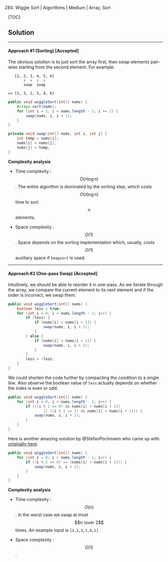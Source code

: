 280. Wiggle Sort | Algorithms | Medium | Array, Sort

[TOC]

## Solution
---
#### Approach #1 (Sorting) [Accepted]

The obvious solution is to just sort the array first, then swap elements pair-wise starting from the second element. For example:

       [1, 2, 3, 4, 5, 6]
           ↑  ↑  ↑  ↑
           swap  swap

    => [1, 3, 2, 5, 4, 6]

```java
public void wiggleSort(int[] nums) {
    Arrays.sort(nums);
    for (int i = 1; i < nums.length - 1; i += 2) {
        swap(nums, i, i + 1);
    }
}

private void swap(int[] nums, int i, int j) {
    int temp = nums[i];
    nums[i] = nums[j];
    nums[j] = temp;
}
```

**Complexity analysis**

* Time complexity : $$O(n \log n)$$.
The entire algorithm is dominated by the sorting step, which costs $$O(n \log n)$$ time to sort $$n$$ elements.

* Space complexity : $$O(1)$$. Space depends on the sorting implementation which, usually, costs $$O(1)$$ auxiliary space if `heapsort` is used.

---
#### Approach #2 (One-pass Swap) [Accepted]

Intuitively, we should be able to reorder it in one-pass. As we iterate through the array, we compare the current element to its next element and if the order is incorrect, we swap them.

```java
public void wiggleSort(int[] nums) {
    boolean less = true;
    for (int i = 0; i < nums.length - 1; i++) {
        if (less) {
            if (nums[i] > nums[i + 1]) {
                swap(nums, i, i + 1);
            }
        } else {
            if (nums[i] < nums[i + 1]) {
                swap(nums, i, i + 1);
            }
        }
        less = !less;
    }
}
```

We could shorten the code further by compacting the condition to a single line. Also observe the boolean value of `less` actually depends on whether the index is even or odd.

```java
public void wiggleSort(int[] nums) {
    for (int i = 0; i < nums.length - 1; i++) {
        if (((i % 2 == 0) && nums[i] > nums[i + 1])
                || ((i % 2 == 1) && nums[i] < nums[i + 1])) {
            swap(nums, i, i + 1);
        }
    }
}
```

Here is another amazing solution by @StefanPochmann who came up with [originally here](https://leetcode.com/discuss/57113/java-o-n-solution?show=57192#a57192).

```java
public void wiggleSort(int[] nums) {
    for (int i = 0; i < nums.length - 1; i++) {
        if ((i % 2 == 0) == (nums[i] > nums[i + 1])) {
            swap(nums, i, i + 1);
        }
    }
}
```

**Complexity analysis**

* Time complexity : $$O(n)$$.
In the worst case we swap at most $$n \over 2$$ times. An example input is `[2,1,3,1,4,1]`.

* Space complexity : $$O(1)$$.
